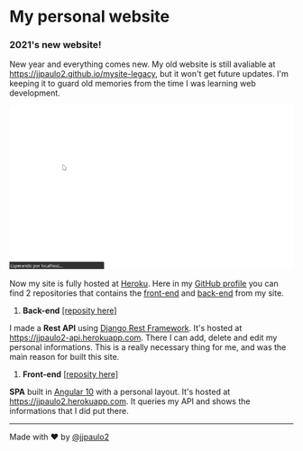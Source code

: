 # My personal website

### 2021's new website!

New year and everything comes new. My old website is still avaliable at https://jjpaulo2.github.io/mysite-legacy, but it won't get future updates. I'm keeping it to guard old memories from the time I was learning web development.

![](new-site.gif)

Now my site is fully hosted at [Heroku](https://www.heroku.com). Here in my [GitHub profile](https://github.com/jjpaulo2) you can find 2 repositories that contains the [front-end](https://github.com/jjpaulo2/mysite-front-end) and [back-end](https://github.com/jjpaulo2/mysite-rest-api) from my site.

1) **Back-end** [[reposity here]](https://github.com/jjpaulo2/mysite-rest-api)

I made a **Rest API** using [Django Rest Framework](https://www.django-rest-framework.org/). It's hosted at https://jjpaulo2-api.herokuapp.com. There I can add, delete and edit my personal informations. This is a really necessary thing for me, and was the main reason for built this site.

1) **Front-end** [[reposity here]](https://github.com/jjpaulo2/mysite-front-end)

**SPA** built in [Angular 10](https://angular.io/) with a personal layout. It's hosted at https://jjpaulo2.herokuapp.com. It queries my API and shows the informations that I did put there.

---
Made with :heart: by [@jjpaulo2](https://github.com/jjpaulo2)